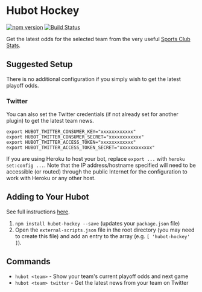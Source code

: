 # Hubot Hockey

[![npm version](https://badge.fury.io/js/hubot-hockey.svg)](http://badge.fury.io/js/hubot-hockey) [![Build Status](https://travis-ci.org/stephenyeargin/hubot-hockey.png)](https://travis-ci.org/stephenyeargin/hubot-hockey)

Get the latest odds for the selected team from the very useful [Sports Club Stats](http://sportsclubstats.com).

## Suggested Setup

There is no additional configuration if you simply wish to get the latest playoff odds.

### Twitter

You can also set the Twitter credentials (if not already set for another plugin) to get the latest team news.

```
export HUBOT_TWITTER_CONSUMER_KEY="xxxxxxxxxxxx"
export HUBOT_TWITTER_CONSUMER_SECRET="xxxxxxxxxxxx"
export HUBOT_TWITTER_ACCESS_TOKEN="xxxxxxxxxxxx"
export HUBOT_TWITTER_ACCESS_TOKEN_SECRET="xxxxxxxxxxxx"

```

If you are using Heroku to host your bot, replace `export ...` with `heroku set:config ...`. Note that the IP address/hostname specified will need to be accessible (or routed) through the public Internet for the configuration to work with Heroku or any other host.

## Adding to Your Hubot

See full instructions [here](https://github.com/github/hubot/blob/master/docs/scripting.md#npm-packages).

1. `npm install hubot-hockey --save` (updates your `package.json` file)
2. Open the `external-scripts.json` file in the root directory (you may need to create this file) and add an entry to the array (e.g. `[ 'hubot-hockey' ]`).

## Commands

- `hubot <team>` - Show your team's current playoff odds and next game
- `hubot <team> twitter` - Get the latest news from your team on Twitter
